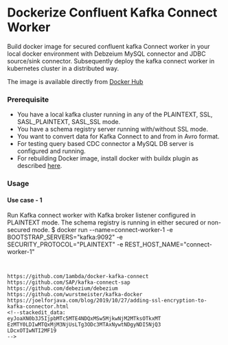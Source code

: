 # Dockerize Confluent Kafka Connect Worker

Build docker image for secured confluent kafka Connect worker in your local docker environment with Debzeium MySQL connector and JDBC source/sink connector. Subsequently deploy the kafka connect worker in kubernetes cluster in a distributed way. 

The image is available directly from [Docker Hub](https://hub.docker.com/r/wurstmeister/kafka/)
### Prerequisite
 - You have a local kafka cluster running in any of the PLAINTEXT, SSL, SASL_PLAINTEXT, SASL_SSL mode.
 -  You have a schema registry server running with/without SSL mode.
 -  You want to convert data for Kafka Connect to and from in Avro format.
 -  For testing query based CDC connector a MySQL DB server is configured and running.
 -  For rebuilding Docker image, install docker with buildx plugin as described [here](https://docs.docker.com/engine/install/ubuntu/).

### Usage
#### Use case - 1
Run Kafka connect worker with Kafka broker listener configured in PLAINTEXT mode. The schema registry is running in either secured or non-secured mode.
$ docker run --name=connect-worker-1 -e BOOTSTRAP_SERVERS="kafka:9092" -e SECURITY_PROTOCOL="PLAINTEXT" -e REST_HOST_NAME="connect-worker-1" 
```


https://github.com/1ambda/docker-kafka-connect
https://github.com/SAP/kafka-connect-sap
https://github.com/debezium/debezium
https://github.com/wurstmeister/kafka-docker
https://joelforjava.com/blog/2019/10/27/adding-ssl-encryption-to-kafka-connector.html 
<!--stackedit_data:
eyJoaXN0b3J5IjpbMTc5MTE4NDQxMSw5MjkwNjM2MTksOTkxMT
EzMTY0LDIwMTQxMjM3NjUsLTg3ODc3MTAxNywtNDgyNDI5NjQ3
LDcxOTIwNTI2MF19
-->